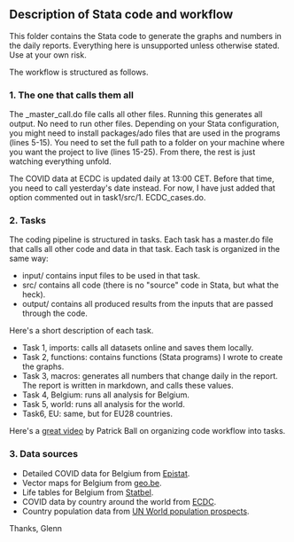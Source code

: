 ## Description of Stata code and workflow

This folder contains the Stata code to generate the graphs and numbers in the daily reports. 
Everything here is unsupported unless otherwise stated. Use at your own risk.

The workflow is structured as follows.

### 1. The one that calls them all

The _master_call.do file calls all other files. Running this generates all output. No need to run other files.
Depending on your Stata configuration, you might need to install packages/ado files that are used in the programs (lines 5-15). 
You need to set the full path to a folder on your machine where you want the project to live (lines 15-25).
From there, the rest is just watching everything unfold.

The COVID data at ECDC is updated daily at 13:00 CET. Before that time, you need to call yesterday's date instead. For now, I have just added that option commented out in task1/src/1. ECDC_cases.do.

### 2. Tasks

The coding pipeline is structured in tasks. Each task has a master.do file that calls all other code and data in that task.
Each task is organized in the same way: 
  - input/ contains input files to be used in that task.
  - src/ contains all code (there is no "source" code in Stata, but what the heck).
  - output/ contains all produced results from the inputs that are passed through the code.

Here's a short description of each task.
  - Task 1, imports: calls all datasets online and saves them locally.
  - Task 2, functions: contains functions (Stata programs) I wrote to create the graphs.
  - Task 3, macros: generates all numbers that change daily in the report. The report is written in markdown, and calls these values.
  - Task 4, Belgium: runs all analysis for Belgium.
  - Task 5, world: runs all analysis for the world.
  - Task6, EU: same, but for EU28 countries.
  
  Here's a [great video](https://www.youtube.com/watch?v=ZSunU9GQdcI) by Patrick Ball on organizing code workflow into tasks.
  
### 3. Data sources

  - Detailed COVID data for Belgium from [Epistat](https://epistat.wiv-isp.be/covid/).
  - Vector maps for Belgium from [geo.be](geo.be).
  - Life tables for Belgium from [Statbel](https://statbel.fgov.be/sites/default/files/files/documents/bevolking/5.4%20Sterfte%2C%20levensverwachting%20en%20doodsoorzaken/5.4.3%20Sterftetafels%20en%20levensverwachting/sterftetafelsAE.xls).
  - COVID data by country around the world from [ECDC](https://qap.ecdc.europa.eu/public/extensions/COVID-19/COVID-19.html).
  - Country population data from [UN World population prospects](https://population.un.org/wpp/Download/Standard/Population/).


Thanks,
Glenn
